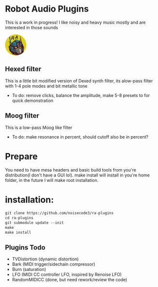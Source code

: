 # Robot Audio Plugins
This is a work in progress! I like noisy and heavy music mostly and are interested in those sounds

![screenshot](https://raw.githubusercontent.com/noisecode3/ra-plugins/main/extra/RobotAudioLogoTransparent.png "Beta Logo")

## Hexed filter
This is a little bit modified version of Dexed synth filter, its alow-pass filter with 1-4 pole modes and bit metallic tone

 - To do: remove clicks, balance the amplitude, make 5-8 presets to for quick demonstration


## Moog filter
This is a low-pass Moog like filter

 - To do: make resonance in percent, should cutoff also be in percent?


# Prepare
You need to have mesa headers and basic build tools from you're distribution(I don't have a GUI lol). make install will install in you're home folder, in the future I will make root installation.

installation:
=============

    git clone https://github.com/noisecode3/ra-plugins
    cd ra-plugins
    git submodule update --init
    make
    make install

## Plugins Todo
 - TVDistortion (dynamic distortion)
 - Bark (MIDI trigger/sidechain compressor)
 - Burn (saturation)
 - LFO (MIDI CC controller LFO, inspired by Renoise LFO)
 - RandomMIDICC (done, but need rework/review the code)
